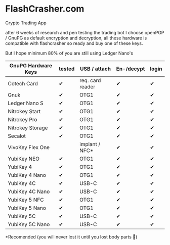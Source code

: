 # FlashCrasher.com
Crypto Trading App

after 6 weeks of research and pen testing the trading bot I choose openPGP / GnuPG as default
encryption and decryption, all these hardware is compatible with flashcrasher so ready
and buy one of these keys.

But I hope minimum 80% of you are still using Ledger Nano's


|GnuPG Hardware Keys| tested    |   USB / attach    | En-/decypt|login|
|---                |---        |---                |---        |---  |
|Cotech Card	    |    ✔      |	req. card reader|✔          |  ✔  |
|Gnuk	            |    ✔      |	OTG1            |✔          |  ✔  |
|Ledger Nano S	    |    ✔      |	OTG1            |✔          |  ✔  |
|Nitrokey Start	    |    ✔      |	OTG1            |✔          |  ✔  |
|Nitrokey Pro	    |    ✔      |	OTG1            |✔          |  ✔  |
|Nitrokey Storage	|    ✔      |	OTG1            |✔          |  ✔  |
|Secalot	        |    ✔      |	OTG1            |✔          |  ✔  |
|VivoKey Flex One	|           |	implant / NFC*  |✔          |  ✔  |
|YubiKey NEO	    |    ✔      |	OTG1            |✔          |  ✔  |
|YubiKey 4	        |    ✔      |	OTG1            |✔          |  ✔  |
|YubiKey 4 Nano	    |    ✔      |	OTG1            |✔          |  ✔  |
|YubiKey 4C	        |    ✔      |	USB-C           |✔          |  ✔  |
|YubiKey 4C Nano	|    ✔      |	USB-C           |✔          |  ✔  |
|YubiKey 5 NFC	    |    ✔      |	OTG1            |✔          |  ✔  |
|YubiKey 5 Nano	    |    ✔      |	OTG1            |✔          |  ✔  |
|YubiKey 5C	        |    ✔      |	USB-C           |✔          |  ✔  |
|YubiKey 5C Nano	|    ✔      |	USB-C           |✔          |  ✔  |

*Recomended (you will never lost it until you lost body parts 💉)

